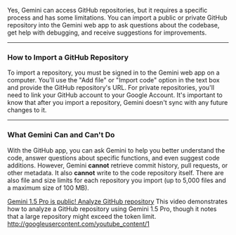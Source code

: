 Yes, Gemini can access GitHub repositories, but it requires a specific process and has some limitations. You can import a public or private GitHub repository into the Gemini web app to ask questions about the codebase, get help with debugging, and receive suggestions for improvements.

---

### How to Import a GitHub Repository

To import a repository, you must be signed in to the Gemini web app on a computer. You'll use the "Add file" or "Import code" option in the text box and provide the GitHub repository's URL. For private repositories, you'll need to link your GitHub account to your Google Account. It's important to know that after you import a repository, Gemini doesn't sync with any future changes to it.

---

### What Gemini Can and Can't Do

With the GitHub app, you can ask Gemini to help you better understand the code, answer questions about specific functions, and even suggest code additions. However, Gemini **cannot** retrieve commit history, pull requests, or other metadata. It also **cannot** write to the code repository itself. There are also file and size limits for each repository you import (up to 5,000 files and a maximum size of 100 MB).

[Gemini 1.5 Pro is public! Analyze GitHub repository](https://www.youtube.com/watch?v=XS0o7BdSpeE)
This video demonstrates how to analyze a GitHub repository using Gemini 1.5 Pro, though it notes that a large repository might exceed the token limit.
http://googleusercontent.com/youtube_content/1